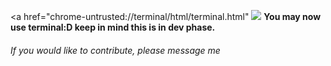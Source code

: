 <a href="chrome-untrusted://terminal/html/terminal.html"
<img src="https://user-images.githubusercontent.com/119995201/209054876-3bc7b3d4-f635-4659-9b93-337ff635eccb.png">
**You may now use terminal:D keep in mind this is in dev phase.**

###### _If you would like to contribute, please message me_
